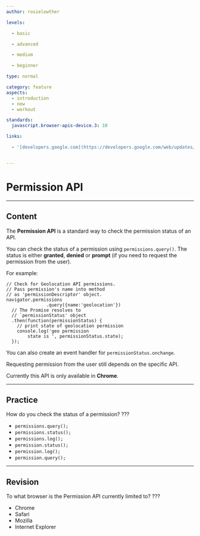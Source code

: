 ```yaml
---
author: rosielowther

levels:

  - basic

  - advanced

  - medium

  - beginner

type: normal

category: feature
aspects:
  - introduction
  - new
  - workout

standards:
  javascript.browser-apis-device.3: 10

links:

  - '[developers.google.com](https://developers.google.com/web/updates/2015/04/permissions-api-for-the-web){website}'


---
```


# Permission API

---
## Content

The **Permission API** is a standard way to check the permission status of an API.

You can check the status of a permission using `permissions.query()`. The status is either **granted**, **denied** or **prompt** (if you need to request the permission from the user).

For example:

```
// Check for Geolocation API permissions.
// Pass permission's name into method
// as 'permissionDescriptor' object.
navigator.permissions
               .query({name:'geolocation'})
  // The Promise resolves to
  // `permissionStatus' object
  .then(function(permissionStatus) {
    // print state of geolocation permission
    console.log('geo permission
        state is ', permissionStatus.state);
  });
```
You can also create an event handler for `permissionStatus.onchange`.

Requesting permission from the user still depends on the specific API.

Currently this API is only available in **Chrome**.

---
## Practice

How do you check the status of a permission? ???

* `permissions.query();`
* `permissions.status();`
* `permissions.log();`
* `permission.status();`
* `permission.log();`
* `permission.query();`

---
## Revision

To what browser is the Permission API currently limited to?
???


* Chrome
* Safari
* Mozilla
* Internet Explorer
 
